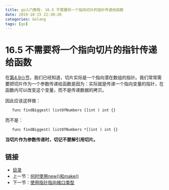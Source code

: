 ```yaml
---
title: go入门教程- 16.5 不需要将一个指向切片的指针传递给函数   
date: 2019-10-15 22:30:20   
categories: Golang   
tags: [go]   
---
```

# 16.5 不需要将一个指向切片的指针传递给函数

在[第4.9小节](file://04.9.md)，我们已经知道，切片实际是一个指向潜在数组的指针。我们常常需要把切片作为一个参数传递给函数是因为：实际就是传递一个指向变量的指针，在函数内可以改变这个变量，而不是传递数据的拷贝。

因此应该这样做：

       func findBiggest( listOfNumbers []int ) int {}

而不是：

       func findBiggest( listOfNumbers *[]int ) int {}

**当切片作为参数传递时，切记不要解引用切片。**

## 链接

- [目录](https://blog.zshipu.com/2019/10/15/golang/20191015/directory/)
- 上一节：[何时使用new()和make()](file://16.4.md)
- 下一节：[使用指针指向接口类型](file://16.6.md)
